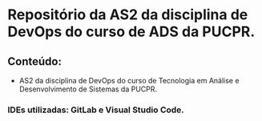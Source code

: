 # Repositório da AS2 da disciplina de DevOps do curso de ADS da PUCPR.

## Conteúdo:

- AS2 da disciplina de DevOps do curso de Tecnologia em Análise e Desenvolvimento de Sistemas da PUCPR.

### IDEs utilizadas: GitLab e Visual Studio Code.
